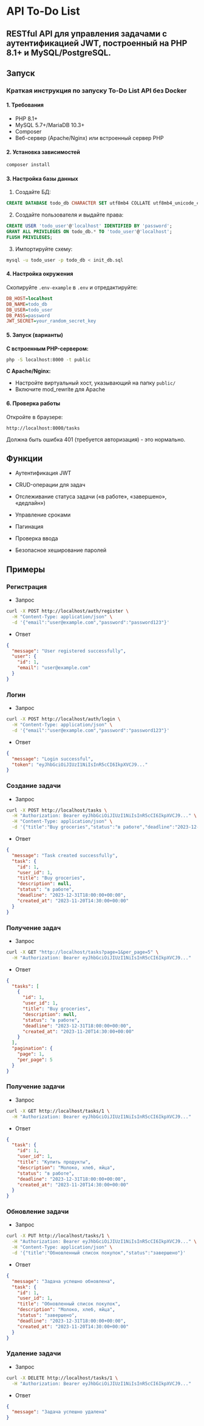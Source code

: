 # API To-Do List

## RESTful API для управления задачами с аутентификацией JWT, построенный на PHP 8.1+ и MySQL/PostgreSQL.

## Запуск
### Краткая инструкция по запуску To-Do List API без Docker

#### 1. Требования
- PHP 8.1+
- MySQL 5.7+/MariaDB 10.3+
- Composer
- Веб-сервер (Apache/Nginx) или встроенный сервер PHP

#### 2. Установка зависимостей
```bash
composer install
```

#### 3. Настройка базы данных
1. Создайте БД:
```sql
CREATE DATABASE todo_db CHARACTER SET utf8mb4 COLLATE utf8mb4_unicode_ci;
```

2. Создайте пользователя и выдайте права:
```sql
CREATE USER 'todo_user'@'localhost' IDENTIFIED BY 'password';
GRANT ALL PRIVILEGES ON todo_db.* TO 'todo_user'@'localhost';
FLUSH PRIVILEGES;
```

3. Импортируйте схему:
```bash
mysql -u todo_user -p todo_db < init_db.sql
```

#### 4. Настройка окружения
Скопируйте `.env-example` в `.env` и отредактируйте:
```ini
DB_HOST=localhost
DB_NAME=todo_db
DB_USER=todo_user
DB_PASS=password
JWT_SECRET=your_random_secret_key
```

#### 5. Запуск (варианты)
**С встроенным PHP-сервером:**
```bash
php -S localhost:8000 -t public
```

**С Apache/Nginx:**
- Настройте виртуальный хост, указывающий на папку `public/`
- Включите mod_rewrite для Apache

#### 6. Проверка работы
Откройте в браузере:
```
http://localhost:8000/tasks
```
Должна быть ошибка 401 (требуется авторизация) - это нормально.

##  Функции

- Аутентификация JWT

- CRUD-операции для задач

- Отслеживание статуса задачи («в работе», «завершено», «дедлайн»)

- Управление сроками

- Пагинация

- Проверка ввода

- Безопасное хеширование паролей


## Примеры

### Регистрация
- Запрос
```bash
curl -X POST http://localhost/auth/register \
  -H "Content-Type: application/json" \
  -d '{"email":"user@example.com","password":"password123"}'
```

- Ответ
```json
{
  "message": "User registered successfully",
  "user": {
    "id": 1,
    "email": "user@example.com"
  }
}
```

### Логин
- Запрос
```bash
curl -X POST http://localhost/auth/login \
  -H "Content-Type: application/json" \
  -d '{"email":"user@example.com","password":"password123"}'
```

- Ответ
```json
{
  "message": "Login successful",
  "token": "eyJhbGciOiJIUzI1NiIsInR5cCI6IkpXVCJ9..."
}
```

### Создание задачи
- Запрос
```bash
curl -X POST http://localhost/tasks \
  -H "Authorization: Bearer eyJhbGciOiJIUzI1NiIsInR5cCI6IkpXVCJ9..." \
  -H "Content-Type: application/json" \
  -d '{"title":"Buy groceries","status":"в работе","deadline":"2023-12-31 18:00:00"}'
```

- Ответ
```json
{
  "message": "Task created successfully",
  "task": {
    "id": 1,
    "user_id": 1,
    "title": "Buy groceries",
    "description": null,
    "status": "в работе",
    "deadline": "2023-12-31T18:00:00+00:00",
    "created_at": "2023-11-20T14:30:00+00:00"
  }
}
```

### Получение задач
- Запрос
```bash
curl -X GET "http://localhost/tasks?page=1&per_page=5" \
  -H "Authorization: Bearer eyJhbGciOiJIUzI1NiIsInR5cCI6IkpXVCJ9..."
```

- Ответ
```json
{
  "tasks": [
    {
      "id": 1,
      "user_id": 1,
      "title": "Buy groceries",
      "description": null,
      "status": "в работе",
      "deadline": "2023-12-31T18:00:00+00:00",
      "created_at": "2023-11-20T14:30:00+00:00"
    }
  ],
  "pagination": {
    "page": 1,
    "per_page": 5
  }
}
```

### Получение задачи
- Запрос
```bash
curl -X GET http://localhost/tasks/1 \
  -H "Authorization: Bearer eyJhbGciOiJIUzI1NiIsInR5cCI6IkpXVCJ9..."
```

- Ответ
```json
{
  "task": {
    "id": 1,
    "user_id": 1,
    "title": "Купить продукты",
    "description": "Молоко, хлеб, яйца",
    "status": "в работе",
    "deadline": "2023-12-31T18:00:00+00:00",
    "created_at": "2023-11-20T14:30:00+00:00"
  }
}
```

### Обновление задачи
- Запрос
```bash
curl -X PUT http://localhost/tasks/1 \
  -H "Authorization: Bearer eyJhbGciOiJIUzI1NiIsInR5cCI6IkpXVCJ9..." \
  -H "Content-Type: application/json" \
  -d '{"title":"Обновленный список покупок","status":"завершено"}'
```

- Ответ
```json
{
  "message": "Задача успешно обновлена",
  "task": {
    "id": 1,
    "user_id": 1,
    "title": "Обновленный список покупок",
    "description": "Молоко, хлеб, яйца",
    "status": "завершено",
    "deadline": "2023-12-31T18:00:00+00:00",
    "created_at": "2023-11-20T14:30:00+00:00"
  }
}
```

### Удаление задачи
- Запрос
```bash
curl -X DELETE http://localhost/tasks/1 \
  -H "Authorization: Bearer eyJhbGciOiJIUzI1NiIsInR5cCI6IkpXVCJ9..."
```

- Ответ
```json
{
  "message": "Задача успешно удалена"
}
```